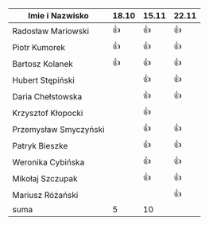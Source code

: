 Imie i Nazwisko  | 18.10 | 15.11 |22.11|
---------------- | ----- | ----- |-----|
Radosław Mariowski | :+1: | :+1: |:+1:|
Piotr Kumorek	 | :+1:	| :+1: | :+1: |
Bartosz Kolanek	 | :+1:	| :+1: |:+1:|
Hubert Stępiński |      |:+1:| :+1:|
Daria Chełstowska |        | :+1: |:+1:|
Krzysztof Kłopocki |      | :+1: ||
Przemysław Smyczyński |      | :+1: |:+1:|
Patryk Bieszke |      | :+1: |:+1:|
Weronika Cybińska |     | :+1: | :+1: |
Mikołaj Szczupak  |     | :+1: | :+1: |
Mariusz Różański |     |      | :+1: |
suma             | 5   | 10 ||
